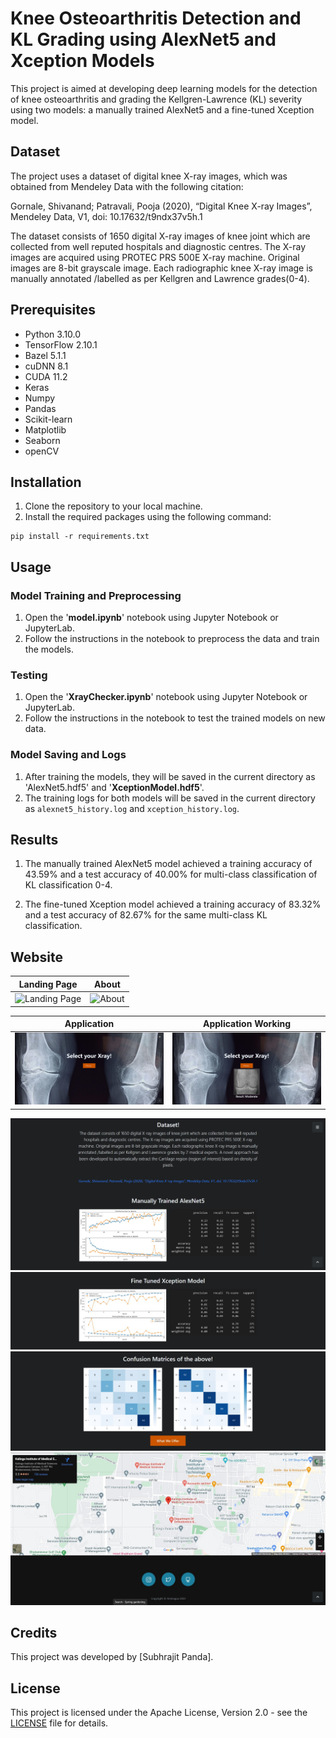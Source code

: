 # Knee Osteoarthritis Detection and KL Grading using AlexNet5 and Xception Models

This project is aimed at developing deep learning models for the detection of knee osteoarthritis and grading the Kellgren-Lawrence (KL) severity using two models: a manually trained AlexNet5 and a fine-tuned Xception model.

## Dataset

The project uses a dataset of digital knee X-ray images, which was obtained from Mendeley Data with the following citation:

Gornale, Shivanand; Patravali, Pooja (2020), “Digital Knee X-ray Images”, Mendeley Data, V1, doi: 10.17632/t9ndx37v5h.1

The dataset consists of 1650 digital X-ray images of knee joint which are collected from well reputed hospitals and diagnostic centres. The X-ray images are acquired using PROTEC PRS 500E X-ray machine. Original images are 8-bit grayscale image.  Each radiographic knee X-ray image is manually annotated /labelled as per Kellgren and Lawrence grades(0-4).

## Prerequisites

- Python 3.10.0
- TensorFlow 2.10.1
- Bazel 5.1.1
- cuDNN 8.1
- CUDA 11.2
- Keras
- Numpy
- Pandas
- Scikit-learn
- Matplotlib
- Seaborn
- openCV

## Installation

1. Clone the repository to your local machine.
2. Install the required packages using the following command:

```
pip install -r requirements.txt
```

## Usage

### Model Training and Preprocessing

1. Open the '**model.ipynb**' notebook using Jupyter Notebook or JupyterLab.
2. Follow the instructions in the notebook to preprocess the data and train the models.

### Testing

1. Open the '**XrayChecker.ipynb**' notebook using Jupyter Notebook or JupyterLab.
2. Follow the instructions in the notebook to test the trained models on new data.

### Model Saving and Logs

1. After training the models, they will be saved in the current directory as 'AlexNet5.hdf5' and '**XceptionModel.hdf5**'.
2. The training logs for both models will be saved in the current directory as `alexnet5_history.log` and `xception_history.log`.

## Results

1. The manually trained AlexNet5 model achieved a training accuracy of 43.59% and a test accuracy of 40.00% for multi-class classification of KL classification 0-4. 

2. The fine-tuned Xception model achieved a training accuracy of 83.32% and a test accuracy of 82.67% for the same multi-class KL classification.

## Website

Landing Page | About
--- | ---
![Landing Page]([WebImages/Landing.jpg](https://github.com/animagus12/Knee-Osteoarthritis-Classification/edit/main/README.md)) | ![About]([WebImages/About.jpg](https://github.com/animagus12/Knee-Osteoarthritis-Classification/edit/main/README.md))

Application | Application Working 
--- | ---
![Landing Page](WebImages/XrayChecker.jpg) | ![About](WebImages/XrayCheckerWithImg.jpg)


![About](WebImages/DataSetwithMetrics.jpg)
![About](WebImages/Metrics.jpg)
![About](WebImages/ConfusionMatrix.jpg)
![About](WebImages/Contact.jpg)

## Credits

This project was developed by [Subhrajit Panda].

## License

This project is licensed under the Apache License, Version 2.0 - see the [LICENSE](LICENSE) file for details.
